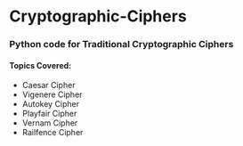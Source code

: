 # Cryptographic-Ciphers
<h3>Python code for Traditional Cryptographic Ciphers</h3>
<h4>Topics Covered:</h4>
<ul>
  <li>Caesar Cipher</li>
  <li>Vigenere Cipher</li>
  <li>Autokey Cipher</li>
  <li>Playfair Cipher</li>
  <li>Vernam Cipher</li>
  <li>Railfence Cipher</li>
</ul>
